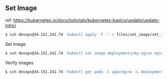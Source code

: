 ## Set Image

ref: https://kubernetes.io/docs/tutorials/kubernetes-basics/update/update-intro/

```sh
$ ssh devops@34.151.241.74 'kubectl apply -f -' < files/set_image/set_image.yaml
```

Set image
```sh
$ ssh devops@34.151.241.74 'kubectl set image deployments/my-nginx nginx=nginx:1.9.1'
```
Verify images
```sh
$ ssh devops@34.151.241.74 'kubectl get pods -l app=nginx -L deployment'
```